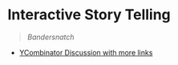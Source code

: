 # Interactive Story Telling
> *Bandersnatch*

* [YCombinator Discussion with more links](https://news.ycombinator.com/item?id=18799900)